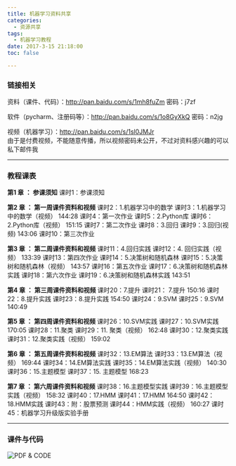 ```yaml
---
title: 机器学习资料共享
categories:
  - 资源共享
tags:
  - 机器学习教程
date: 2017-3-15 21:18:00
toc: false

---
```


### 链接相关
资料（课件、代码）：http://pan.baidu.com/s/1mh8fuZm  密码：j7zf

软件（pycharm、注册码等）：http://pan.baidu.com/s/1o8GyXkQ  密码：n2jg

视频（机器学习）：http://pan.baidu.com/s/1sl0JMJr  
由于是付费视频，不能随意传播，所以视频密码未公开，不过对资料感兴趣的可以私下邮件我

---

### 教程课表
**第1 章 ： 参课须知**
课时1：参课须知

**第2 章 ： 第一周课件资料和视频**
课时2：1.机器学习中的数学 
课时3：1.机器学习中的数学（视频） 144:28
课时4：第一次作业
课时5：2.Python库 
课时6：2.Python库（视频） 151:15
课时7：第二次作业
课时8：3.回归 
课时9：3.回归(视频) 143:06
课时10：第三次作业

<!-- more -->

**第3 章 ： 第二周课件资料和视频**
课时11：4.回归实践 
课时12：4. 回归实践（视频） 133:39
课时13：第四次作业
课时14：5.决策树和随机森林 
课时15：5.决策树和随机森林（视频） 143:57
课时16：第五次作业
课时17：6.决策树和随机森林实践 
课时18：第六次作业
课时19：6.决策树和随机森林实践 143:51

**第4 章 ： 第三周课件资料和视频**
课时20：7.提升 
课时21： 7.提升 150:16
课时22：8.提升实践 
课时23：8.提升实践 154:50
课时24：9.SVM 
课时25：9.SVM 140:49

**第5 章 ： 第四周课件资料和视频**
课时26：10.SVM实践 
课时27：10.SVM实践 170:05
课时28：11.聚类 
课时29：11. 聚类（视频） 162:48
课时30：12.聚类实践 
课时31：12.聚类实践（视频） 159:02

**第6 章 ： 第五周课件资料和视频**
课时32：13.EM算法 
课时33：13.EM算法（视频） 169:44
课时34：14.EM算法实践 
课时35：14.EM算法实践（视频） 140:30
课时36：15.主题模型 
课时37：15. 主题模型 168:23

**第7 章 ： 第六周课件资料和视频**
课时38：16.主题模型实践 
课时39：16.主题模型实践（视频） 158:32
课时40：17.HMM 
课时41：17.HMM 164:50
课时42：18.HMM实践 
课时43：附：股票预测 
课时44：HMM实践（视频） 160:27
课时45：机器学习升级版实验手册 

---

### 课件与代码
![PDF & CODE](http://7xvfir.com1.z0.glb.clouddn.com/%E6%9C%BA%E5%99%A8%E5%AD%A6%E4%B9%A0%E8%B5%84%E6%96%99%E5%85%B1%E4%BA%AB/1.jpg)